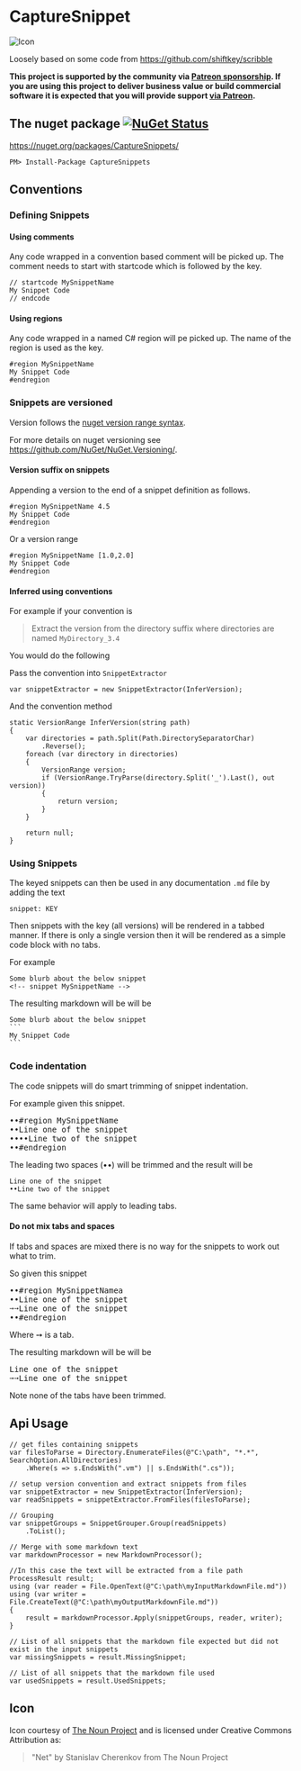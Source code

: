 CaptureSnippet
==============


![Icon](https://raw.github.com/SimonCropp/CaptureSnippet/master/Icons/package_icon.png)

Loosely based on some code from  https://github.com/shiftkey/scribble

**This project is supported by the community via [Patreon sponsorship](https://www.patreon.com/join/simoncropp). If you are using this project to deliver business value or build commercial software it is expected that you will provide support [via Patreon](https://www.patreon.com/join/simoncropp).**


## The nuget package  [![NuGet Status](http://img.shields.io/nuget/v/CaptureSnippets.svg?style=flat)](https://www.nuget.org/packages/CaptureSnippets/)

https://nuget.org/packages/CaptureSnippets/

    PM> Install-Package CaptureSnippets


## Conventions


### Defining Snippets 


#### Using comments

Any code wrapped in a convention based comment will be picked up. The comment needs to start with startcode which is followed by the key.

```
// startcode MySnippetName
My Snippet Code
// endcode
```


#### Using regions

Any code wrapped in a named C# region will pe picked up. The name of the region is used as the key.

```
#region MySnippetName
My Snippet Code
#endregion
```


### Snippets are versioned

Version follows the [nuget version range syntax](https://docs.nuget.org/create/versioning#specifying-version-ranges-in-.nuspec-files).

For more details on nuget versioning see https://github.com/NuGet/NuGet.Versioning/.


#### Version suffix on snippets

Appending a version to the end of a snippet definition as follows.

```
#region MySnippetName 4.5
My Snippet Code
#endregion
```

Or a version range

```
#region MySnippetName [1.0,2.0]
My Snippet Code
#endregion
```


#### Inferred using conventions

For example if your convention is 

> Extract the version from the directory suffix where directories are named `MyDirectory_3.4`

You would do the following

Pass the convention into `SnippetExtractor`

```
var snippetExtractor = new SnippetExtractor(InferVersion);
```

And the convention method

    static VersionRange InferVersion(string path)
    {
        var directories = path.Split(Path.DirectorySeparatorChar)
            .Reverse();
        foreach (var directory in directories)
        {
            VersionRange version;
            if (VersionRange.TryParse(directory.Split('_').Last(), out version))
            {
                return version;
            }
        }

        return null;
    }
 

### Using Snippets

The keyed snippets can then be used in any documentation `.md` file by adding the text

```
snippet: KEY
```

Then snippets with the key (all versions) will be rendered in a tabbed manner. If there is only a single version then it will be rendered as a simple code block with no tabs.

For example 

<pre>
<code>Some blurb about the below snippet
&lt;!-- snippet MySnippetName --></code>
</pre>

The resulting markdown will be will be 

    Some blurb about the below snippet
    ```
    My Snippet Code
    ``` 


### Code indentation

The code snippets will do smart trimming of snippet indentation. 

For example given this snippet. 

<pre>
&#8226;&#8226;#region MySnippetName
&#8226;&#8226;Line one of the snippet
&#8226;&#8226;&#8226;&#8226;Line two of the snippet
&#8226;&#8226;#endregion
</pre>

The leading two spaces (&#8226;&#8226;) will be trimmed and the result will be 

```
Line one of the snippet
••Line two of the snippet
```

The same behavior will apply to leading tabs.


#### Do not mix tabs and spaces

If tabs and spaces are mixed there is no way for the snippets to work out what to trim.

So given this snippet 

<pre>
&#8226;&#8226;#region MySnippetNamea
&#8226;&#8226;Line one of the snippet
&#10137;&#10137;Line one of the snippet
&#8226;&#8226;#endregion
</pre>

Where &#10137; is a tab.

The resulting markdown will be will be 

<pre>
Line one of the snippet
&#10137;&#10137;Line one of the snippet
</pre>

Note none of the tabs have been trimmed.


## Api Usage

    // get files containing snippets
    var filesToParse = Directory.EnumerateFiles(@"C:\path", "*.*", SearchOption.AllDirectories)
        .Where(s => s.EndsWith(".vm") || s.EndsWith(".cs"));

    // setup version convention and extract snippets from files
    var snippetExtractor = new SnippetExtractor(InferVersion);
    var readSnippets = snippetExtractor.FromFiles(filesToParse);

    // Grouping
    var snippetGroups = SnippetGrouper.Group(readSnippets)
        .ToList();

    // Merge with some markdown text
    var markdownProcessor = new MarkdownProcessor();

    //In this case the text will be extracted from a file path
    ProcessResult result;
    using (var reader = File.OpenText(@"C:\path\myInputMarkdownFile.md"))
    using (var writer = File.CreateText(@"C:\path\myOutputMarkdownFile.md"))
    {
        result = markdownProcessor.Apply(snippetGroups, reader, writer);
    }

    // List of all snippets that the markdown file expected but did not exist in the input snippets 
    var missingSnippets = result.MissingSnippet;

    // List of all snippets that the markdown file used
    var usedSnippets = result.UsedSnippets;


## Icon

Icon courtesy of [The Noun Project](http://thenounproject.com) and  is licensed under Creative Commons Attribution as: 

> "Net" by Stanislav Cherenkov from The Noun Project
